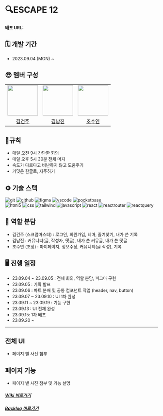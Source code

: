 # 🔍ESCAPE 12
#### 배포 URL:

## 🗓️ 개발 기간
- 2023.09.04 (MON) ~

## 😎‍ 멤버 구성
<table>
   <tr>
      <td align="center"><img src="https://avatars.githubusercontent.com/u/126174401?v=4" width="100"> </td>
      <td align="center"><img src="https://avatars.githubusercontent.com/u/134567421?v=4" width="100"> </td>
      <td align="center"><img src="https://avatars.githubusercontent.com/u/86372549?v=4" width="100"> </td>
   </tr>   
   <tr>
      <td align="center"><a href="https://github.com/KIMGEUNDU">김건주</a> </td>
      <td align="center"><a href="https://github.com/skawls">김남진</a> </td>
      <td align="center"><a href="https://github.com/JOSuYeoM">조수연</a> </td>
   </tr>
</table>

## 📌규칙
- 매일 오전 9시 간단한 회의
- 매일 오후 5시 30분 전체 머지
- 속도가 다르다고 비난하지 않고 도움주기
- 커밋은 한글로, 자주하기

## ⚙️ 기술 스택
<div>
  <img alt="git" src="https://img.shields.io/badge/git-F05032?style=for-the-badge&logo=git&logoColor=white"> <img alt="github" src="https://img.shields.io/badge/github-181717?style=for-the-badge&logo=github&logoColor=white"> <img alt="figma" src="https://img.shields.io/badge/Figma-F24E1E?style=for-the-badge&logo=figma&logoColor=white"> <img alt="vscode" src="https://img.shields.io/badge/Visual_Studio-5C2D91?style=for-the-badge&logo=visual%20studio&logoColor=white"> <img alt="pocketbase" src="https://img.shields.io/badge/pocketbase-B8DBE4?style=for-the-badge&logo=pocketbase&logoColor=black">
   </br>
   <img alt="html5" src="https://img.shields.io/badge/html5-E34F26?style=for-the-badge&logo=html5&logoColor=white"> <img alt="css" src="https://img.shields.io/badge/css-1572B6?style=for-the-badge&logo=css3&logoColor=white"> <img alt="tailwind" src ="https://img.shields.io/badge/Tailwind-06B6D4.svg?&style=for-the-badge&logo=TailwindCSS&logoColor=white"/> <img alt="javascript" src="https://img.shields.io/badge/javascript-F7DF1E?style=for-the-badge&logo=javascript&logoColor=black"> <img alt="react" src="https://img.shields.io/badge/react-61DAFB?style=for-the-badge&logo=react&logoColor=black"> <img alt="reactrouter" src="https://img.shields.io/badge/React_Router-CA4245?style=for-the-badge&logo=react-router&logoColor=white"> <img alt="reactquery" src="https://img.shields.io/badge/React_Query-FF4154?style=for-the-badge&logo=react-query&logoColor=white"> 
</div>

## 🔖 역할 분담
- 김건주 (스크럼마스터) : 로그인, 회원가입, 테마, 즐겨찾기, 내가 쓴 기록
- 김남진 : 커뮤니티(글, 작성자, 댓글), 내가 쓴 커뮤글, 내가 쓴 댓글
- 조수연 (조장) : 마이페이지, 정보수정, 커뮤니티(글 작성), 기록

## 🖥️ 진행 일정
- 23.09.04 ~ 23.09.05 : 전체 회의, 역할 분담, 피그마 구현
- 23.09.05 : 기획 발표
- 23.09.06 : 파트 분배 및 공통 컴포넌트 작업 (header, nav, button)
- 23.09.07 ~ 23.09.10 : UI 1차 완성
- 23.09.11 ~ 23.09.19 : 기능 구현
- 23.09.13 : UI 전체 완성
- 23.09.15: 1차 배포
- 23.09.20 ~

---
## 전체 UI
- 페이지 별 사진 첨부

## 페이지 기능
- 페이지 별 사진 첨부 및 기능 설명

##### [Wiki 바로가기](https://github.com/FRONTENDSCHOOL6/escape12/wiki)
##### [Backlog 바로가기](https://github.com/orgs/FRONTENDSCHOOL6/projects/24/views/4)